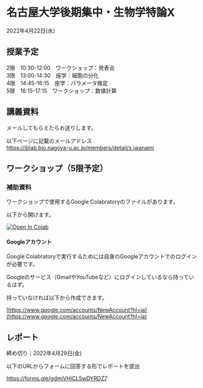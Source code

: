 # 名古屋大学後期集中・生物学特論X

2022年4月22日(水)

## 授業予定

2限　10:30-12:00　ワークショップ：発表会  
3限　13:00-14:30　座学：細胞の分化  
4限　14:45-16:15　座学：パラメータ推定  
5限　16:15-17:15　ワークショップ：数値計算  


## 講義資料

メールしてもらえたらお送りします。

以下ページに記載のメールアドレス  
https://iblab.bio.nagoya-u.ac.jp/members/detail/s.iwanami


## ワークショップ（5限予定）

### 補助資料

ワークショップで使用するGoogle Colabratoryのファイルがあります。

以下から開けます。  

[![Open In Colab](https://colab.research.google.com/assets/colab-badge.svg)](https://colab.research.google.com/github/iwanaminami/tokuronX2021/blob/main/SIR_update.ipynb)


#### Googleアカウント

Google Colabratoryで実行するためには自身のGoogleアカウントでのログインが必要です。

Googleのサービス（GmailやYouTubeなど）にログインしているなら持っているはず。

持っていなければ以下から作成できます。

[https://www.google.com/accounts/NewAccount?hl=ja](https://www.google.com/accounts/NewAccount?hl=ja)

## レポート

締め切り：2022年4月29日(金)

以下のURLからフォームに回答する形でレポートを提出

https://forms.gle/gdmiVHiCL5wDYRDZ7
